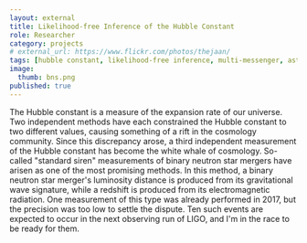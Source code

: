 ```yaml
---
layout: external
title: Likelihood-free Inference of the Hubble Constant
role: Researcher
category: projects
# external_url: https://www.flickr.com/photos/thejaan/
tags: [hubble constant, likelihood-free inference, multi-messenger, astrophysics, cosmology, john ruan, samuel gagnon-hartman]
image:
  thumb: bns.png
published: true
---
```


The Hubble constant is a measure of the expansion rate of our universe. Two independent methods have each constrained the Hubble constant to two different values,
causing something of a rift in the cosmology community. Since this discrepancy arose, a third independent measurement of the Hubble constant has become the white whale
of cosmology. So-called "standard siren" measurements of binary neutron star mergers have arisen as one of the most promising methods. In this method, a binary neutron star merger's luminosity distance is produced from its gravitational wave signature, while a redshift is produced from its electromagnetic radiation. One measurement of this type was already performed in 2017, but the precision was too low to settle the dispute. Ten such events are expected to occur in the next observing run of LIGO, and I'm in the race to be ready for them.